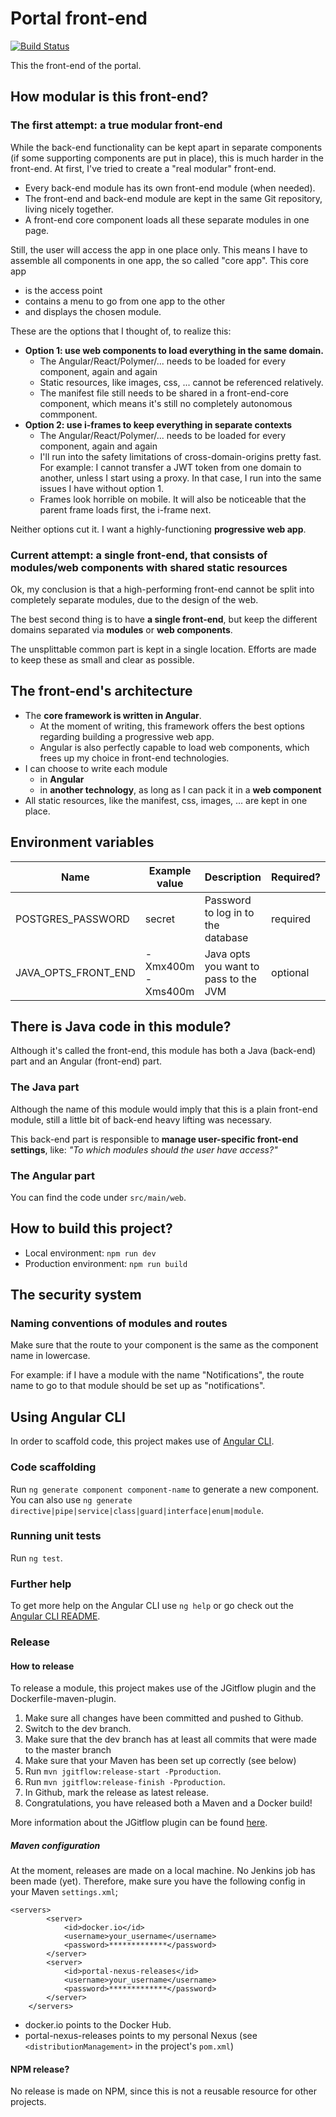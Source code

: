 # Portal front-end
[![Build Status](https://server.stijnhooft.be/jenkins/buildStatus/icon?job=portal-front-end/master)](https://server.stijnhooft.be/jenkins/job/portal-front-end/job/master/)

This the front-end of the portal.

## How modular is this front-end?

### The first attempt: a true modular front-end
While the back-end functionality can be kept apart in separate components (if some supporting components are put in place), this is much harder in the front-end.
At first, I've tried to create a "real modular" front-end. 

* Every back-end module has its own front-end module (when needed).
* The front-end and back-end module are kept in the same Git repository, living nicely together.
* A front-end core component loads all these separate modules in one page.

Still, the user will access the app in one place only. This means I have to assemble all components in one app, the so called "core app".
This core app 
* is the access point
* contains a menu to go from one app to the other
* and displays the chosen module.

These are the options that I thought of, to realize this:

* **Option 1: use web components to load everything in the same domain.**
    * The Angular/React/Polymer/... needs to be loaded for every component, again and again
    * Static resources, like images, css, ... cannot be referenced relatively.
    * The manifest file still needs to be shared in a front-end-core component, which means it's still no completely autonomous commponent.
* **Option 2: use i-frames to keep everything in separate contexts**
    * The Angular/React/Polymer/... needs to be loaded for every component, again and again
    * I'll run into the safety limitations of cross-domain-origins pretty fast. For example: I cannot transfer a JWT token from one domain to another, unless I start using a proxy. In that case, I run into the same issues I have without option 1.
    * Frames look horrible on mobile. It will also be noticeable that the parent frame loads first, the i-frame next.

Neither options cut it. I want a highly-functioning **progressive web app**. 

### Current attempt: a single front-end, that consists of modules/web components with shared static resources
Ok, my conclusion is that a high-performing front-end cannot be split into completely separate modules, due to the design of the web.

The best second thing is to have **a single front-end**, but keep the different domains separated via **modules** or **web components**.

The unsplittable common part is kept in a single location. Efforts are made to keep these as small and clear as possible.

## The front-end's architecture
* The **core framework is written in Angular**.
    * At the moment of writing, this framework offers the best options regarding building a progressive web app.
    * Angular is also perfectly capable to load web components, which frees up my choice in front-end technologies.
* I can choose to write each module
    * in **Angular**
    * in **another technology**, as long as I can pack it in a **web component**
* All static resources, like the manifest, css, images, ... are kept in one place.

## Environment variables
| Name                | Example value     | Description                           | Required? |
|---------------------|-------------------|---------------------------------------|-----------|
| POSTGRES_PASSWORD   | secret            | Password to log in to the database    | required  |
| JAVA_OPTS_FRONT_END | -Xmx400m -Xms400m | Java opts you want to pass to the JVM | optional  |



## There is Java code in this module?
Although it's called the front-end, this module has both a Java (back-end) part and an Angular (front-end) part.

### The Java part
Although the name of this module would imply that this is a plain front-end module, still a little bit of back-end heavy lifting was necessary.

This back-end part is responsible to **manage user-specific front-end settings**, like: *"To which modules should the user have access?"*

### The Angular part

You can find the code under ``src/main/web``.

## How to build this project?
* Local environment: ``npm run dev``
* Production environment: ``npm run build``

## The security system
### Naming conventions of modules and routes
Make sure that the route to your component is the same as the component name in lowercase.

For example: if I have a module with the name "Notifications", the route name to go to that module should be set up as "notifications".


## Using Angular CLI
In order to scaffold code, this project makes use of [Angular CLI](https://github.com/angular/angular-cli).

### Code scaffolding
Run `ng generate component component-name` to generate a new component. You can also use `ng generate directive|pipe|service|class|guard|interface|enum|module`.

### Running unit tests

Run `ng test`.

### Further help

To get more help on the Angular CLI use `ng help` or go check out the [Angular CLI README](https://github.com/angular/angular-cli/blob/master/README.md).

### Release
#### How to release
To release a module, this project makes use of the JGitflow plugin and the Dockerfile-maven-plugin.

1. Make sure all changes have been committed and pushed to Github.
1. Switch to the dev branch.
1. Make sure that the dev branch has at least all commits that were made to the master branch
1. Make sure that your Maven has been set up correctly (see below)
1. Run `mvn jgitflow:release-start -Pproduction`.
1. Run `mvn jgitflow:release-finish -Pproduction`.
1. In Github, mark the release as latest release.
1. Congratulations, you have released both a Maven and a Docker build!

More information about the JGitflow plugin can be found [here](https://gist.github.com/lemiorhan/97b4f827c08aed58a9d8).

##### Maven configuration
At the moment, releases are made on a local machine. No Jenkins job has been made (yet).
Therefore, make sure you have the following config in your Maven `settings.xml`;

````$xml
<servers>
		<server>
			<id>docker.io</id>
			<username>your_username</username>
			<password>*************</password>
		</server>
		<server>
			<id>portal-nexus-releases</id>
			<username>your_username</username>
            <password>*************</password>
		</server>
	</servers>
````
* docker.io points to the Docker Hub.
* portal-nexus-releases points to my personal Nexus (see `<distributionManagement>` in the project's `pom.xml`)

#### NPM release?
No release is made on NPM, since this is not a reusable resource for other projects.
